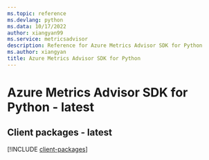 ```yaml
---
ms.topic: reference
ms.devlang: python
ms.data: 10/17/2022
author: xiangyan99
ms.service: metricsadvisor
description: Reference for Azure Metrics Advisor SDK for Python
ms.author: xiangyan
title: Azure Metrics Advisor SDK for Python
---
```

# Azure Metrics Advisor SDK for Python - latest

## Client packages - latest
[!INCLUDE [client-packages](metrics-advisor-client-index.md)]